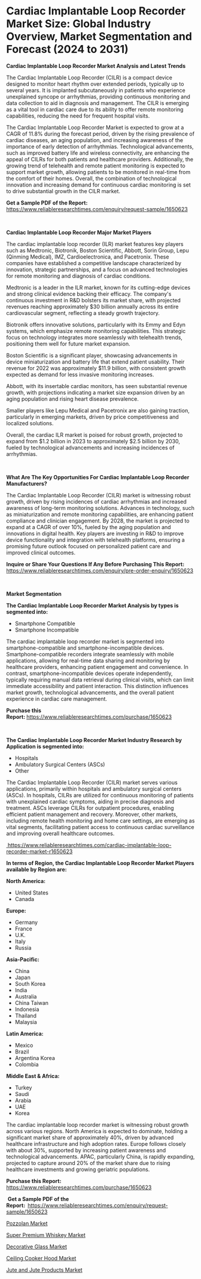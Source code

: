 <p><h1>Cardiac Implantable Loop Recorder Market Size: Global Industry Overview, Market Segmentation and Forecast (2024 to 2031)</h1></p><p><strong>Cardiac Implantable Loop Recorder Market Analysis and Latest Trends</strong></p>
<p><p>The Cardiac Implantable Loop Recorder (CILR) is a compact device designed to monitor heart rhythm over extended periods, typically up to several years. It is implanted subcutaneously in patients who experience unexplained syncope or arrhythmias, providing continuous monitoring and data collection to aid in diagnosis and management. The CILR is emerging as a vital tool in cardiac care due to its ability to offer remote monitoring capabilities, reducing the need for frequent hospital visits.</p><p>The Cardiac Implantable Loop Recorder Market is expected to grow at a CAGR of 11.8% during the forecast period, driven by the rising prevalence of cardiac diseases, an aging population, and increasing awareness of the importance of early detection of arrhythmias. Technological advancements, such as improved battery life and wireless connectivity, are enhancing the appeal of CILRs for both patients and healthcare providers. Additionally, the growing trend of telehealth and remote patient monitoring is expected to support market growth, allowing patients to be monitored in real-time from the comfort of their homes. Overall, the combination of technological innovation and increasing demand for continuous cardiac monitoring is set to drive substantial growth in the CILR market.</p></p>
<p><strong>Get a Sample PDF of the Report:&nbsp;</strong> <a href="https://www.reliableresearchtimes.com/enquiry/request-sample/1650623?utm_campaign=1386&utm_medium=2&utm_source=Github&utm_content=ia&utm_term=26092024&utm_id=cardiac-implantable-loop-recorder">https://www.reliableresearchtimes.com/enquiry/request-sample/1650623</a></p>
<p>&nbsp;</p>
<p><strong>Cardiac Implantable Loop Recorder Major Market Players</strong></p>
<p><p>The cardiac implantable loop recorder (ILR) market features key players such as Medtronic, Biotronik, Boston Scientific, Abbott, Sorin Group, Lepu (Qinming Medical), IMZ, Cardioelectronica, and Pacetronix. These companies have established a competitive landscape characterized by innovation, strategic partnerships, and a focus on advanced technologies for remote monitoring and diagnosis of cardiac conditions.</p><p>Medtronic is a leader in the ILR market, known for its cutting-edge devices and strong clinical evidence backing their efficacy. The company's continuous investment in R&D bolsters its market share, with projected revenues reaching approximately $30 billion annually across its entire cardiovascular segment, reflecting a steady growth trajectory.</p><p>Biotronik offers innovative solutions, particularly with its Emmy and Edyn systems, which emphasize remote monitoring capabilities. This strategic focus on technology integrates more seamlessly with telehealth trends, positioning them well for future market expansion.</p><p>Boston Scientific is a significant player, showcasing advancements in device miniaturization and battery life that extend patient usability. Their revenue for 2022 was approximately $11.9 billion, with consistent growth expected as demand for less invasive monitoring increases.</p><p>Abbott, with its insertable cardiac monitors, has seen substantial revenue growth, with projections indicating a market size expansion driven by an aging population and rising heart disease prevalence.</p><p>Smaller players like Lepu Medical and Pacetronix are also gaining traction, particularly in emerging markets, driven by price competitiveness and localized solutions.</p><p>Overall, the cardiac ILR market is poised for robust growth, projected to expand from $1.2 billion in 2023 to approximately $2.5 billion by 2030, fueled by technological advancements and increasing incidences of arrhythmias.</p></p>
<p>&nbsp;</p>
<p><strong>What Are The Key Opportunities For Cardiac Implantable Loop Recorder Manufacturers?</strong></p>
<p><p>The Cardiac Implantable Loop Recorder (CILR) market is witnessing robust growth, driven by rising incidences of cardiac arrhythmias and increased awareness of long-term monitoring solutions. Advances in technology, such as miniaturization and remote monitoring capabilities, are enhancing patient compliance and clinician engagement. By 2028, the market is projected to expand at a CAGR of over 10%, fueled by the aging population and innovations in digital health. Key players are investing in R&D to improve device functionality and integration with telehealth platforms, ensuring a promising future outlook focused on personalized patient care and improved clinical outcomes.</p></p>
<p><strong>Inquire or Share Your Questions If Any Before Purchasing This Report:</strong> <a href="https://www.reliableresearchtimes.com/enquiry/pre-order-enquiry/1650623?utm_campaign=1386&utm_medium=2&utm_source=Github&utm_content=ia&utm_term=26092024&utm_id=cardiac-implantable-loop-recorder">https://www.reliableresearchtimes.com/enquiry/pre-order-enquiry/1650623</a></p>
<p>&nbsp;</p>
<p><strong>Market Segmentation</strong></p>
<p><strong>The Cardiac Implantable Loop Recorder Market Analysis by types is segmented into:</strong></p>
<p><ul><li>Smartphone Compatible</li><li>Smartphone Incompatible</li></ul></p>
<p><p>The cardiac implantable loop recorder market is segmented into smartphone-compatible and smartphone-incompatible devices. Smartphone-compatible recorders integrate seamlessly with mobile applications, allowing for real-time data sharing and monitoring by healthcare providers, enhancing patient engagement and convenience. In contrast, smartphone-incompatible devices operate independently, typically requiring manual data retrieval during clinical visits, which can limit immediate accessibility and patient interaction. This distinction influences market growth, technological advancements, and the overall patient experience in cardiac care management.</p></p>
<p><strong>Purchase this Report:&nbsp;</strong><a href="https://www.reliableresearchtimes.com/purchase/1650623?utm_campaign=1386&utm_medium=2&utm_source=Github&utm_content=ia&utm_term=26092024&utm_id=cardiac-implantable-loop-recorder">https://www.reliableresearchtimes.com/purchase/1650623</a></p>
<p>&nbsp;</p>
<p><strong>The Cardiac Implantable Loop Recorder Market Industry Research by Application is segmented into:</strong></p>
<p><ul><li>Hospitals</li><li>Ambulatory Surgical Centers (ASCs)</li><li>Other</li></ul></p>
<p><p>The Cardiac Implantable Loop Recorder (CILR) market serves various applications, primarily within hospitals and ambulatory surgical centers (ASCs). In hospitals, CILRs are utilized for continuous monitoring of patients with unexplained cardiac symptoms, aiding in precise diagnosis and treatment. ASCs leverage CILRs for outpatient procedures, enabling efficient patient management and recovery. Moreover, other markets, including remote health monitoring and home care settings, are emerging as vital segments, facilitating patient access to continuous cardiac surveillance and improving overall healthcare outcomes.</p></p>
<p><a href="https://www.reliableresearchtimes.com/cardiac-implantable-loop-recorder-market-r1650623?utm_campaign=1386&utm_medium=2&utm_source=Github&utm_content=ia&utm_term=26092024&utm_id=cardiac-implantable-loop-recorder">&nbsp;https://www.reliableresearchtimes.com/cardiac-implantable-loop-recorder-market-r1650623</a></p>
<p><strong>In terms of Region, the Cardiac Implantable Loop Recorder Market Players available by Region are:</strong></p>
<p>
    <p> <strong> North America: </strong>
        <ul>
            <li>United States</li>
            <li>Canada</li>
        </ul>
        </p> 
    <p> <strong> Europe: </strong>
        <ul>
            <li>Germany</li>
            <li>France</li>
            <li>U.K.</li>
            <li>Italy</li>
            <li>Russia</li>
        </ul>
        </p> 
    <p> <strong> Asia-Pacific: </strong>
        <ul>
            <li>China</li>
            <li>Japan</li>
            <li>South Korea</li>
            <li>India</li>
            <li>Australia</li>
            <li>China Taiwan</li>
            <li>Indonesia</li>
            <li>Thailand</li>
            <li>Malaysia</li>
        </ul>
        </p> 
    <p> <strong> Latin America: </strong>
        <ul>
            <li>Mexico</li>
            <li>Brazil</li>
            <li>Argentina Korea</li>
            <li>Colombia</li>
        </ul>
        </p> 
    <p> <strong> Middle East & Africa: </strong>
        <ul>
            <li>Turkey</li>
            <li>Saudi</li>
            <li>Arabia</li>
            <li>UAE</li>
            <li>Korea</li>
        </ul>
    </p>
    </p>
<p><p>The cardiac implantable loop recorder market is witnessing robust growth across various regions. North America is expected to dominate, holding a significant market share of approximately 40%, driven by advanced healthcare infrastructure and high adoption rates. Europe follows closely with about 30%, supported by increasing patient awareness and technological advancements. APAC, particularly China, is rapidly expanding, projected to capture around 20% of the market share due to rising healthcare investments and growing geriatric populations.</p></p>
<p><strong>Purchase this Report: </strong><a href="https://www.reliableresearchtimes.com/purchase/1650623?utm_campaign=1386&utm_medium=2&utm_source=Github&utm_content=ia&utm_term=26092024&utm_id=cardiac-implantable-loop-recorder">https://www.reliableresearchtimes.com/purchase/1650623</a></p>
<p>&nbsp;<strong>Get a Sample PDF of the Report:&nbsp;&nbsp;</strong><a href="https://www.reliableresearchtimes.com/enquiry/request-sample/1650623?utm_campaign=1386&utm_medium=2&utm_source=Github&utm_content=ia&utm_term=26092024&utm_id=cardiac-implantable-loop-recorder">https://www.reliableresearchtimes.com/enquiry/request-sample/1650623</a></p>
<p><strong></strong></p>
<p><p><a href="https://www.linkedin.com/pulse/exploring-pozzolan-market-dynamics-revenue-analysis-growth-b1cfe?trackingId=BkgjJAt4SMGKNCgk6dwrqg%3D%3D&utm_campaign=1386&utm_medium=2&utm_source=Github&utm_content=ia&utm_term=26092024&utm_id=cardiac-implantable-loop-recorder">Pozzolan Market</a></p><p><a href="https://issuu.com/reportprime-2/docs/super-premium-whiskey-market-size-2_733a7dabdac41a?utm_campaign=1386&utm_medium=2&utm_source=Github&utm_content=ia&utm_term=26092024&utm_id=cardiac-implantable-loop-recorder">Super Premium Whiskey Market</a></p><p><a href="https://www.linkedin.com/pulse/market-insights-global-decorative-glass-forecast-innovation-jvite?trackingId=y7CCQBzURjS%2BLJXSOHIT0g%3D%3D&utm_campaign=1386&utm_medium=2&utm_source=Github&utm_content=ia&utm_term=26092024&utm_id=cardiac-implantable-loop-recorder">Decorative Glass Market</a></p><p><a href="https://issuu.com/reportprime-2/docs/ceiling-cooker-hood-market-size-203_4389fb16c8483c?utm_campaign=1386&utm_medium=2&utm_source=Github&utm_content=ia&utm_term=26092024&utm_id=cardiac-implantable-loop-recorder">Ceiling Cooker Hood Market</a></p><p><a href="https://www.linkedin.com/pulse/jute-products-market-size-share-growth-analysis-type-0ns6c?trackingId=G2Uu7q%2FMT02CT7bW8ZH98Q%3D%3D&utm_campaign=1386&utm_medium=2&utm_source=Github&utm_content=ia&utm_term=26092024&utm_id=cardiac-implantable-loop-recorder">Jute and Jute Products Market</a></p></p>